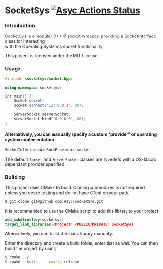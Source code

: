 # SocketSys [![Asyc Actions Status](https://github.com/Asyc/SocketSys/workflows/build/badge.svg)](https://github.com/Asyc/SocketSys/actions)

### Introduction
SocketSys is a modular C++17 socket wrapper, providing a SocketInterface class for interacting <br>
with the Operating System's socket functionality.

This project is licensed under the MIT License.

### Usage
```C++
#include <socketsys/socket.hpp>

using namespace socketsys;

int main() {
    Socket socket;
    socket.connect("127.0.0.1", 80);
    
    ServerSocket serverSocket;
    serverSocket.bind("0.0.0.0", 80);
}
```

#### Alternatively, you can manually specify a custom "provider" or operating system implementation
```C++
SocketInterface<WinSockProvider> socket;
```

The default `Socket` and `ServerSocket` classes are typedefs with a OS-Macro dependant provider specified.

### Building
This project uses CMake to build. Cloning submodules is not required unless you desire testing and do not
have GTest on your path.
```bash
$ git clone git@github.com:Asyc/SocketSys.git
```

It is recommended to use the CMake script to add this library to your project
```cmake
add_subdirectory(socketsys)
target_link_libraries(<Project> <PUBLIC/PRIVATE> SocketSys)
```
Alternatively, you can build the static library manually.

Enter the directory and create a build folder, enter that as well. You can then build the project by using
```bash
$ cmake ../
$ cmake --build . --config release
```